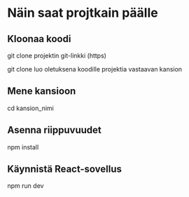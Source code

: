 # Näin saat projtkain päälle

## Kloonaa koodi

git clone projektin git-linkki (https)

git clone luo oletuksena koodille projektia vastaavan kansion

## Mene kansioon

cd kansion_nimi

## Asenna riippuvuudet

npm install

## Käynnistä React-sovellus

npm run dev
